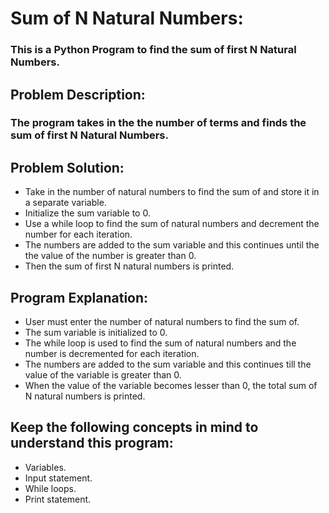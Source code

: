 # Sum of N Natural Numbers:
### This is a Python Program to find the sum of first N Natural Numbers.

## Problem Description: 
### The program takes in the the number of terms and finds the sum of first N Natural Numbers.

## Problem Solution:
- Take in the number of natural numbers to find the sum of and store it in a separate variable.
- Initialize the sum variable to 0.
- Use a while loop to find the sum of natural numbers and decrement the number for each iteration.
- The numbers are added to the sum variable and this continues until the the value of the number is greater than 0.
- Then the sum of first N natural numbers is printed.

## Program Explanation: 
- User must enter the number of natural numbers to find the sum of.
- The sum variable is initialized to 0.
- The while loop is used to find the sum of natural numbers and the number is decremented for each iteration.
- The numbers are added to the sum variable and this continues till the value of the variable is greater than 0.
- When the value of the variable becomes lesser than 0, the total sum of N natural numbers is printed.

## Keep the following concepts in mind to understand this program: 
- Variables.
- Input statement.
- While loops.
- Print statement.
